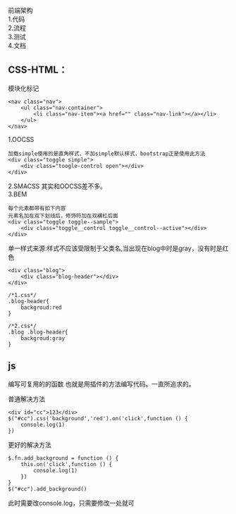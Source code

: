 前端架构  
	1.代码  
	2.流程  
	3.测试  
	4.文档  


CSS-HTML：  
---
模块化标记

	<nav class="nav">
		<ul class="nav-container">
			<li class="nav-item"><a href="" class="nav-link"></a></li>
		</ul>
	</nav>

1.OOCSS  

	加载simple使用的是直角样式，不加simple默认样式，bootstrap正是使用此方法
	<div class="toggle simple">
		<div class="toogle-control open"></div>
	</div>

2.SMACSS 其实和OOCSS差不多。  
3.BEM
  
	每个元素都带有如下内容
	元素名加在双下划线后，修饰符加在双横杠后面
	<div class="toggle toggle--sample">
		<div class="toggle__control toggle__control--active"></div>
	</div>

单一样式来源:样式不应该受限制于父类名,当出现在blog中时是gray，没有时是红色 
	
	<div class="blog">
		<div class="blog-header"></div>
	</div>

	/*1.css*/
	.blog-header{
		backgroud:red
	}

	/*2.css*/
	.blog .blog-header{
		backgroud:gray
	}


js
---
编写可复用的的函数  也就是用插件的方法编写代码。一直所追求的。

普通解决方法

	<div id="cc">123</div>
	$("#cc").css('background','red').on('click',function () {
		console.log(1)
	})

更好的解决方法

	$.fn.add_background = function () {
		this.on('click',function () {
			console.log(1)
		})
	}
	$("#cc").add_background()


此时需要改console.log，只需要修改一处就可